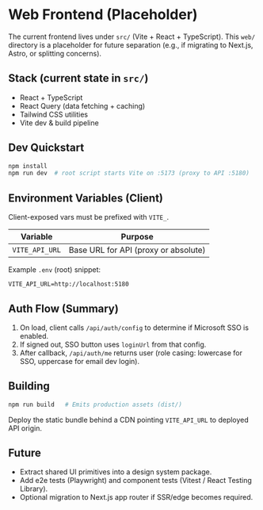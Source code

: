 # Web Frontend (Placeholder)

The current frontend lives under `src/` (Vite + React + TypeScript). This `web/` directory is a placeholder for future separation (e.g., if migrating to Next.js, Astro, or splitting concerns).

## Stack (current state in `src/`)
- React + TypeScript
- React Query (data fetching + caching)
- Tailwind CSS utilities
- Vite dev & build pipeline

## Dev Quickstart
```bash
npm install
npm run dev  # root script starts Vite on :5173 (proxy to API :5180)
```

## Environment Variables (Client)
Client-exposed vars must be prefixed with `VITE_`.

| Variable | Purpose |
|----------|---------|
| `VITE_API_URL` | Base URL for API (proxy or absolute) |

Example `.env` (root) snippet:
```
VITE_API_URL=http://localhost:5180
```

## Auth Flow (Summary)
1. On load, client calls `/api/auth/config` to determine if Microsoft SSO is enabled.
2. If signed out, SSO button uses `loginUrl` from that config.
3. After callback, `/api/auth/me` returns user (role casing: lowercase for SSO, uppercase for email dev login).

## Building
```bash
npm run build   # Emits production assets (dist/)
```
Deploy the static bundle behind a CDN pointing `VITE_API_URL` to deployed API origin.

## Future
- Extract shared UI primitives into a design system package.
- Add e2e tests (Playwright) and component tests (Vitest / React Testing Library).
- Optional migration to Next.js app router if SSR/edge becomes required.
